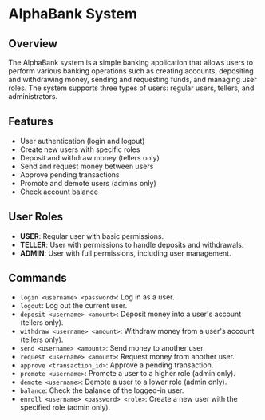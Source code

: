 # AlphaBank System

## Overview
The AlphaBank system is a simple banking application that allows users to perform various banking operations such as creating accounts, depositing and withdrawing money, sending and requesting funds, and managing user roles. The system supports three types of users: regular users, tellers, and administrators.

## Features
- User authentication (login and logout)
- Create new users with specific roles
- Deposit and withdraw money (tellers only)
- Send and request money between users
- Approve pending transactions
- Promote and demote users (admins only)
- Check account balance

## User Roles
- **USER**: Regular user with basic permissions.
- **TELLER**: User with permissions to handle deposits and withdrawals.
- **ADMIN**: User with full permissions, including user management.

## Commands
- `login <username> <password>`: Log in as a user.
- `logout`: Log out the current user.
- `deposit <username> <amount>`: Deposit money into a user's account (tellers only).
- `withdraw <username> <amount>`: Withdraw money from a user's account (tellers only).
- `send <username> <amount>`: Send money to another user.
- `request <username> <amount>`: Request money from another user.
- `approve <transaction_id>`: Approve a pending transaction.
- `promote <username>`: Promote a user to a higher role (admin only).
- `demote <username>`: Demote a user to a lower role (admin only).
- `balance`: Check the balance of the logged-in user.
- `enroll <username> <password> <role>`: Create a new user with the specified role (admin only).